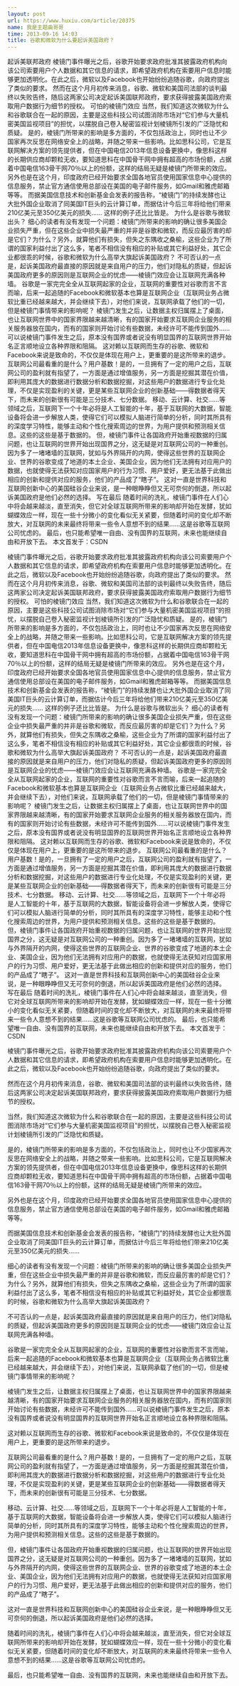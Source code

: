 ```yaml
---
layout: post
url: https://www.huxiu.com/article/20375
name: 我是主题曲哥哥
time: 2013-09-16 14:03
title: 谷歌和微软为什么要起诉美国政府？
---
```

起诉美联邦政府 棱镜门事件曝光之后，谷歌开始要求政府批准其披露政府机构向该公司索要用户个人数据和其它信息的请求，即希望政府机构在索要用户信息时能够更加透明化。在此之后，微软以及Facebook也开始纷纷追随谷歌，向政府提出了类似的要求。 然而在这个月月初传来消息，谷歌、微软和美国司法部的谈判最终以失败告终，随后这两家公司决定起诉美国联邦政府，要求获得披露美国政府索取用户数据行为细节的授权。 可怕的棱镜门效应 当然，我们知道这次微软为什么和谷歌联合在一起的原因，主要是这些科技公司试图消除市场对“它们参与大量机密美国监视项目”的担忧，以摆脱自己卷入秘密监视计划棱镜所引发的广泛隐忧和质疑。 是的，棱镜门所带来的影响是多方面的，不仅包括政治上，同时也让不少国家再次反思在网络安全上的战略，并随之带来一些影响。比如思科公司，它是互联网解决方案的领先提供者，但在中国电信2013年信息设备更换中，像思科这样的长期供应商却颗粒无收，要知道思科在中国骨干网中拥有超高的市场份额，占据着中国电信163骨干网70％以上的份额，这样的结局无疑是棱镜门所带来的效应。 另外也是在这个月，印度政府已经开始要求全国各地官员使用国家信息中心提供的信息服务，禁止官方通信使用总部设在美国的电子邮件服务，如Gmail和雅虎邮箱等等。 而据美国信息技术和创新基金会发表的报告称，“棱镜门”的持续发酵也让大批外国企业取消了同美国IT巨头的云计算订单，而据估计今后三年将给他们带来210亿美元至350亿美元的损失…… 这样的例子还比比皆是。 为什么是谷歌与微软出头？ 细心的读者有没有发现一个问题：棱镜门所带来的影响的确让很多美国企业损失严重，但在这些企业中损失最严重的并非是谷歌和微软，而反应最厉害的却是它们？为什么？另外，就算他们有损失，但失之东隅收之桑榆，这些企业为了所谓的国家利益付出了这么多，笔者不相信没有相应的补贴或其它利益好处，其它企业都很乖的时候，谷歌和微软为什么高举大旗起诉美国政府？ 不可否认的一点是，起诉美国政府最直接的原因就是来自用户的压力，他们对隐私的质疑，但起诉美国政府更多的原因则是互联网企业的忧虑——棱镜门效应会让互联网充满各种墙。 谷歌是一家完完全全从互联网起家的企业，互联网的重要性对谷歌而言不言而喻，后来一起追随的Facebook和微软基本也算是互联网企业（互联网业务占微软比重已经越来越大，并会继续下去），对他们来说，互联网承载了他们的一切，但是棱镜门事情带来的影响呢？ 棱镜门发生之后，让数据主权归属摆上了桌面，也让互联网世界中的国家界限越来越清晰，有的国家开始要求互联网企业服务的相关服务器放在国内，而有的国家则开始讨论有些数据，未经许可不能传到国外……可以说棱镜门事件发生之后，原本没有国界或者说没有明显国界的互联网世界开始名正言顺地设立各种界限和阻隔。 这对赖以互联网而生存的谷歌、微软和Facebook来说是致命的，不仅仅是体现在用户上，更重要的是这所带来的退步。 互联网公司最看重的是什么？用户基数！是的，一旦拥有了一定的用户之后，互联网公司的盈利就有指望了，一方面是通过增值服务，另一方面是挖掘其潜在价值，即利用其庞大的数据进行数据分析和数据挖掘，对这些用户的数据进行专业化处理，不仅是实现盈利的关键，更是某些互联网企业的创新基础——得数据者得天下，而未来的创新很有可能是三分技术、七分数据。 移动、云计算、社交……等领域之后，互联网下一个十年必将是人工智能的十年，基于互联网的大数据，智能设备将会进一步解放人类，使得它们可以模拟人脑进行简单的分析，同时其所具有的深度学习特性，能够主动和个性化搜索周边的世界，为用户提供和预测相关信息。这些的这些是基于数据的。 但，棱镜门事件让各国政府开始重视数据的归属问题，也让互联网的世界开始出现国界之分，这无疑是对互联网公司的一种重创。因为多了一堵堵墙的互联网，犹如与外界隔开的内网，使得这些世界的互联网企业、世界的谷歌变成了地道的本土企业、美国企业，因为他们无法拥有对应用户的数据，也就使得无法获知对应国家用户的行为习惯、用户爱好，更无法基于此做出相应的创新和提供对应的服务，他们的产品成了“瞎子”。 这对一直是世界科技和互联网创新中心的美国硅谷企业来说，是一种眼睁睁但又无可奈何的倒退，所以起诉美国政府是他们必然的选择。 写在最后 随着时间的洗礼，棱镜门事件在人们心中将会越来越淡，直至消失，但它对全球互联网所带来的影响却开始在发酵，犹如蝴蝶效应一样，现在一些十分微小的变化看似无关紧要，但随着时间的变化却不断放大，对互联网的未来最终将带来一些令人意想不到的结果……这是谷歌等互联网公司忧虑的。 最后，也只能希望唯一自由、没有国界的互联网，未来也能继续自由和开放下去。 本文首发于：CSDN

棱镜门事件曝光之后，谷歌开始要求政府批准其披露政府机构向该公司索要用户个人数据和其它信息的请求，即希望政府机构在索要用户信息时能够更加透明化。在此之后，微软以及Facebook也开始纷纷追随谷歌，向政府提出了类似的要求。 然而在这个月月初传来消息，谷歌、微软和美国司法部的谈判最终以失败告终，随后这两家公司决定起诉美国联邦政府，要求获得披露美国政府索取用户数据行为细节的授权。 可怕的棱镜门效应 当然，我们知道这次微软为什么和谷歌联合在一起的原因，主要是这些科技公司试图消除市场对“它们参与大量机密美国监视项目”的担忧，以摆脱自己卷入秘密监视计划棱镜所引发的广泛隐忧和质疑。 是的，棱镜门所带来的影响是多方面的，不仅包括政治上，同时也让不少国家再次反思在网络安全上的战略，并随之带来一些影响。比如思科公司，它是互联网解决方案的领先提供者，但在中国电信2013年信息设备更换中，像思科这样的长期供应商却颗粒无收，要知道思科在中国骨干网中拥有超高的市场份额，占据着中国电信163骨干网70％以上的份额，这样的结局无疑是棱镜门所带来的效应。 另外也是在这个月，印度政府已经开始要求全国各地官员使用国家信息中心提供的信息服务，禁止官方通信使用总部设在美国的电子邮件服务，如Gmail和雅虎邮箱等等。 而据美国信息技术和创新基金会发表的报告称，“棱镜门”的持续发酵也让大批外国企业取消了同美国IT巨头的云计算订单，而据估计今后三年将给他们带来210亿美元至350亿美元的损失…… 这样的例子还比比皆是。 为什么是谷歌与微软出头？ 细心的读者有没有发现一个问题：棱镜门所带来的影响的确让很多美国企业损失严重，但在这些企业中损失最严重的并非是谷歌和微软，而反应最厉害的却是它们？为什么？另外，就算他们有损失，但失之东隅收之桑榆，这些企业为了所谓的国家利益付出了这么多，笔者不相信没有相应的补贴或其它利益好处，其它企业都很乖的时候，谷歌和微软为什么高举大旗起诉美国政府？ 不可否认的一点是，起诉美国政府最直接的原因就是来自用户的压力，他们对隐私的质疑，但起诉美国政府更多的原因则是互联网企业的忧虑——棱镜门效应会让互联网充满各种墙。 谷歌是一家完完全全从互联网起家的企业，互联网的重要性对谷歌而言不言而喻，后来一起追随的Facebook和微软基本也算是互联网企业（互联网业务占微软比重已经越来越大，并会继续下去），对他们来说，互联网承载了他们的一切，但是棱镜门事情带来的影响呢？ 棱镜门发生之后，让数据主权归属摆上了桌面，也让互联网世界中的国家界限越来越清晰，有的国家开始要求互联网企业服务的相关服务器放在国内，而有的国家则开始讨论有些数据，未经许可不能传到国外……可以说棱镜门事件发生之后，原本没有国界或者说没有明显国界的互联网世界开始名正言顺地设立各种界限和阻隔。 这对赖以互联网而生存的谷歌、微软和Facebook来说是致命的，不仅仅是体现在用户上，更重要的是这所带来的退步。 互联网公司最看重的是什么？用户基数！是的，一旦拥有了一定的用户之后，互联网公司的盈利就有指望了，一方面是通过增值服务，另一方面是挖掘其潜在价值，即利用其庞大的数据进行数据分析和数据挖掘，对这些用户的数据进行专业化处理，不仅是实现盈利的关键，更是某些互联网企业的创新基础——得数据者得天下，而未来的创新很有可能是三分技术、七分数据。 移动、云计算、社交……等领域之后，互联网下一个十年必将是人工智能的十年，基于互联网的大数据，智能设备将会进一步解放人类，使得它们可以模拟人脑进行简单的分析，同时其所具有的深度学习特性，能够主动和个性化搜索周边的世界，为用户提供和预测相关信息。这些的这些是基于数据的。 但，棱镜门事件让各国政府开始重视数据的归属问题，也让互联网的世界开始出现国界之分，这无疑是对互联网公司的一种重创。因为多了一堵堵墙的互联网，犹如与外界隔开的内网，使得这些世界的互联网企业、世界的谷歌变成了地道的本土企业、美国企业，因为他们无法拥有对应用户的数据，也就使得无法获知对应国家用户的行为习惯、用户爱好，更无法基于此做出相应的创新和提供对应的服务，他们的产品成了“瞎子”。 这对一直是世界科技和互联网创新中心的美国硅谷企业来说，是一种眼睁睁但又无可奈何的倒退，所以起诉美国政府是他们必然的选择。 写在最后 随着时间的洗礼，棱镜门事件在人们心中将会越来越淡，直至消失，但它对全球互联网所带来的影响却开始在发酵，犹如蝴蝶效应一样，现在一些十分微小的变化看似无关紧要，但随着时间的变化却不断放大，对互联网的未来最终将带来一些令人意想不到的结果……这是谷歌等互联网公司忧虑的。 最后，也只能希望唯一自由、没有国界的互联网，未来也能继续自由和开放下去。 本文首发于：CSDN

棱镜门事件曝光之后，谷歌开始要求政府批准其披露政府机构向该公司索要用户个人数据和其它信息的请求，即希望政府机构在索要用户信息时能够更加透明化。在此之后，微软以及Facebook也开始纷纷追随谷歌，向政府提出了类似的要求。

然而在这个月月初传来消息，谷歌、微软和美国司法部的谈判最终以失败告终，随后这两家公司决定起诉美国联邦政府，要求获得披露美国政府索取用户数据行为细节的授权。

当然，我们知道这次微软为什么和谷歌联合在一起的原因，主要是这些科技公司试图消除市场对“它们参与大量机密美国监视项目”的担忧，以摆脱自己卷入秘密监视计划棱镜所引发的广泛隐忧和质疑。

是的，棱镜门所带来的影响是多方面的，不仅包括政治上，同时也让不少国家再次反思在网络安全上的战略，并随之带来一些影响。比如思科公司，它是互联网解决方案的领先提供者，但在中国电信2013年信息设备更换中，像思科这样的长期供应商却颗粒无收，要知道思科在中国骨干网中拥有超高的市场份额，占据着中国电信163骨干网70％以上的份额，这样的结局无疑是棱镜门所带来的效应。

另外也是在这个月，印度政府已经开始要求全国各地官员使用国家信息中心提供的信息服务，禁止官方通信使用总部设在美国的电子邮件服务，如Gmail和雅虎邮箱等等。

而据美国信息技术和创新基金会发表的报告称，“棱镜门”的持续发酵也让大批外国企业取消了同美国IT巨头的云计算订单，而据估计今后三年将给他们带来210亿美元至350亿美元的损失……

细心的读者有没有发现一个问题：棱镜门所带来的影响的确让很多美国企业损失严重，但在这些企业中损失最严重的并非是谷歌和微软，而反应最厉害的却是它们？为什么？另外，就算他们有损失，但失之东隅收之桑榆，这些企业为了所谓的国家利益付出了这么多，笔者不相信没有相应的补贴或其它利益好处，其它企业都很乖的时候，谷歌和微软为什么高举大旗起诉美国政府？

不可否认的一点是，起诉美国政府最直接的原因就是来自用户的压力，他们对隐私的质疑，但起诉美国政府更多的原因则是互联网企业的忧虑——棱镜门效应会让互联网充满各种墙。

谷歌是一家完完全全从互联网起家的企业，互联网的重要性对谷歌而言不言而喻，后来一起追随的Facebook和微软基本也算是互联网企业（互联网业务占微软比重已经越来越大，并会继续下去），对他们来说，互联网承载了他们的一切，但是棱镜门事情带来的影响呢？

棱镜门发生之后，让数据主权归属摆上了桌面，也让互联网世界中的国家界限越来越清晰，有的国家开始要求互联网企业服务的相关服务器放在国内，而有的国家则开始讨论有些数据，未经许可不能传到国外……可以说棱镜门事件发生之后，原本没有国界或者说没有明显国界的互联网世界开始名正言顺地设立各种界限和阻隔。

这对赖以互联网而生存的谷歌、微软和Facebook来说是致命的，不仅仅是体现在用户上，更重要的是这所带来的退步。

互联网公司最看重的是什么？用户基数！是的，一旦拥有了一定的用户之后，互联网公司的盈利就有指望了，一方面是通过增值服务，另一方面是挖掘其潜在价值，即利用其庞大的数据进行数据分析和数据挖掘，对这些用户的数据进行专业化处理，不仅是实现盈利的关键，更是某些互联网企业的创新基础——得数据者得天下，而未来的创新很有可能是三分技术、七分数据。

移动、云计算、社交……等领域之后，互联网下一个十年必将是人工智能的十年，基于互联网的大数据，智能设备将会进一步解放人类，使得它们可以模拟人脑进行简单的分析，同时其所具有的深度学习特性，能够主动和个性化搜索周边的世界，为用户提供和预测相关信息。这些的这些是基于数据的。

但，棱镜门事件让各国政府开始重视数据的归属问题，也让互联网的世界开始出现国界之分，这无疑是对互联网公司的一种重创。因为多了一堵堵墙的互联网，犹如与外界隔开的内网，使得这些世界的互联网企业、世界的谷歌变成了地道的本土企业、美国企业，因为他们无法拥有对应用户的数据，也就使得无法获知对应国家用户的行为习惯、用户爱好，更无法基于此做出相应的创新和提供对应的服务，他们的产品成了“瞎子”。

这对一直是世界科技和互联网创新中心的美国硅谷企业来说，是一种眼睁睁但又无可奈何的倒退，所以起诉美国政府是他们必然的选择。

随着时间的洗礼，棱镜门事件在人们心中将会越来越淡，直至消失，但它对全球互联网所带来的影响却开始在发酵，犹如蝴蝶效应一样，现在一些十分微小的变化看似无关紧要，但随着时间的变化却不断放大，对互联网的未来最终将带来一些令人意想不到的结果……这是谷歌等互联网公司忧虑的。

最后，也只能希望唯一自由、没有国界的互联网，未来也能继续自由和开放下去。


